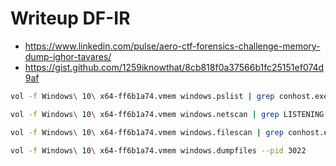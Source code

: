 # Writeup DF-IR

- https://www.linkedin.com/pulse/aero-ctf-forensics-challenge-memory-dump-ighor-tavares/
- https://gist.github.com/1259iknowthat/8cb818f0a37566b1fc25151ef074d9af

```bash
vol -f Windows\ 10\ x64-ff6b1a74.vmem windows.pslist | grep conhost.exe

vol -f Windows\ 10\ x64-ff6b1a74.vmem windows.netscan | grep LISTENING

vol -f Windows\ 10\ x64-ff6b1a74.vmem windows.filescan | grep conhost.exe

vol -f Windows\ 10\ x64-ff6b1a74.vmem windows.dumpfiles --pid 3022
```
